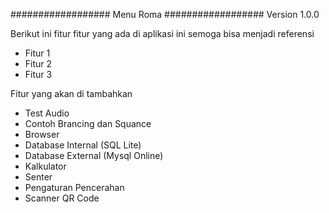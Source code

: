 ################## Menu Roma ##################
Version 1.0.0
<html>
Berikut ini fitur fitur yang ada di aplikasi ini semoga bisa menjadi referensi

+ Fitur 1
+ Fitur 2
+ Fitur 3

Fitur yang akan di tambahkan
- Test Audio
- Contoh Brancing dan Squance
- Browser
- Database Internal (SQL Lite)
- Database External (Mysql Online)
- Kalkulator
- Senter
- Pengaturan Pencerahan
- Scanner QR Code

</html>